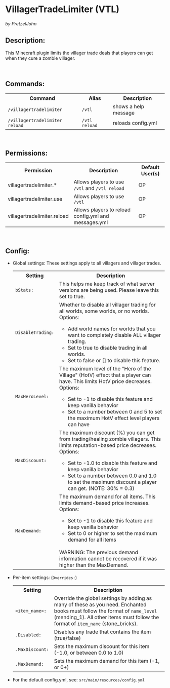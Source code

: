 <h1>VillagerTradeLimiter (VTL)</h1>
<h6>by PretzelJohn</h6>

<h2>Description:</h2>
<p>This Minecraft plugin limits the villager trade deals that players can get when they cure a zombie villager.</p>
<br>

<h2>Commands:</h2>
<table>
    <tr>
        <th>Command</th>
        <th>Alias</th>
        <th>Description</th>
    </tr>
    <tr>
        <td><code>/villagertradelimiter</code></td>
        <td><code>/vtl</code></td>
        <td>shows a help message</td>
    </tr>
    <tr>
        <td><code>/villagertradelimiter reload</code></td>
        <td><code>/vtl reload</code></td>
        <td>reloads config.yml</td>
    </tr>
</table><br>

<h2>Permissions:</h2>
<table>
    <tr>
        <th>Permission</th>
        <th>Description</th>
        <th>Default User(s)</th>
    </tr>
    <tr>
        <td>villagertradelimiter.*</td>
        <td>Allows players to use <code>/vtl</code> and <code>/vtl reload</code></td>
        <td>OP</td>
    </tr>
    <tr>
        <td>villagertradelimiter.use</td>
        <td>Allows players to use <code>/vtl</code></td>
        <td>OP</td>
    </tr>
    <tr>
        <td>villagertradelimiter.reload</td>
        <td>Allows players to reload config.yml and messages.yml</td>
        <td>OP</td>
    </tr>
</table><br>

<h2>Config:</h2>
<ul>
    <li>
        <p>Global settings: These settings apply to all villagers and villager trades.</p>
        <table>
            <tr>
                <th>Setting</th>
                <th>Description</th>
            </tr>
            <tr>
                <td><code>bStats:</code></td>
                <td>This helps me keep track of what server versions are being used. Please leave this set to true.</td>
            </tr>
            <tr>
                <td><code>DisableTrading:</code></td>
                <td>Whether to disable all villager trading for all worlds, some worlds, or no worlds. Options:
                    <ul>
                        <li>Add world names for worlds that you want to completely disable ALL villager trading.</li>
                        <li>Set to true to disable trading in all worlds.</li>
                        <li>Set to false or [] to disable this feature.</li>
                    </ul>
                </td>
            </tr>
            <tr>
                <td><code>MaxHeroLevel:</code></td>
                <td>The maximum level of the "Hero of the Village" (HotV) effect that a player can have. This limits HotV price decreases. Options:
                    <ul>
                        <li>Set to -1 to disable this feature and keep vanilla behavior</li>
                        <li>Set to a number between 0 and 5 to set the maximum HotV effect level players can have</li>
                    </ul>
                </td>
            </tr>
            <tr>
                <td><code>MaxDiscount:</code></td>
                <td>The maximum discount (%) you can get from trading/healing zombie villagers. This limits reputation-based price decreases. Options:
                    <ul>
                        <li>Set to -1.0 to disable this feature and keep vanilla behavior</li>
                        <li>Set to a number between 0.0 and 1.0 to set the maximum discount a player can get. (NOTE: 30% = 0.3)</li>
                    </ul>
                </td>
            </tr>
            <tr>
                <td><code>MaxDemand:</code></td>
                <td>The maximum demand for all items. This limits demand-based price increases. Options:
                    <ul>
                        <li>Set to -1 to disable this feature and keep vanilla behavior</li>
                        <li>Set to 0 or higher to set the maximum demand for all items</li>
                    </ul><br>
                    WARNING: The previous demand information cannot be recovered if it was higher than the MaxDemand.
                </td>
            </tr>
        </table>
    </li>
    <li>
        <p>Per-item settings: (<code>Overrides:</code>)</p>
        <table>
            <tr>
                <th>Setting</th>
                <th>Description</th>
            </tr>
            <tr>
                <td><code>&lt;item_name&gt;:</code></td>
                <td>Override the global settings by adding as many of these as you need. Enchanted books must follow the format of <code>name_level</code> (mending_1). All other items must follow the format of <code>item_name</code> (stone_bricks).</td>
            </tr>
            <tr>
                <td><code>.Disabled:</code></td>
                <td>Disables any trade that contains the item (true/false)</td>
            </tr>
            <tr>
                <td><code>.MaxDiscount:</code></td>
                <td>Sets the maximum discount for this item (-1.0, or between 0.0 to 1.0)</td>
            </tr>
            <tr>
                <td><code>.MaxDemand:</code></td>
                <td>Sets the maximum demand for this item (-1, or 0+)</td>
            </tr>
        </table>
    </li>
    <li>
        <p>For the default config.yml, see: <code>src/main/resources/config.yml</code></p>
    </li>
</ul>